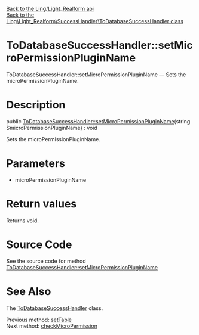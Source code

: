 [Back to the Ling/Light_Realform api](https://github.com/lingtalfi/Light_Realform/blob/master/doc/api/Ling/Light_Realform.md)<br>
[Back to the Ling\Light_Realform\SuccessHandler\ToDatabaseSuccessHandler class](https://github.com/lingtalfi/Light_Realform/blob/master/doc/api/Ling/Light_Realform/SuccessHandler/ToDatabaseSuccessHandler.md)


ToDatabaseSuccessHandler::setMicroPermissionPluginName
================



ToDatabaseSuccessHandler::setMicroPermissionPluginName — Sets the microPermissionPluginName.




Description
================


public [ToDatabaseSuccessHandler::setMicroPermissionPluginName](https://github.com/lingtalfi/Light_Realform/blob/master/doc/api/Ling/Light_Realform/SuccessHandler/ToDatabaseSuccessHandler/setMicroPermissionPluginName.md)(string $microPermissionPluginName) : void




Sets the microPermissionPluginName.




Parameters
================


- microPermissionPluginName

    


Return values
================

Returns void.








Source Code
===========
See the source code for method [ToDatabaseSuccessHandler::setMicroPermissionPluginName](https://github.com/lingtalfi/Light_Realform/blob/master/SuccessHandler/ToDatabaseSuccessHandler.php#L171-L174)


See Also
================

The [ToDatabaseSuccessHandler](https://github.com/lingtalfi/Light_Realform/blob/master/doc/api/Ling/Light_Realform/SuccessHandler/ToDatabaseSuccessHandler.md) class.

Previous method: [setTable](https://github.com/lingtalfi/Light_Realform/blob/master/doc/api/Ling/Light_Realform/SuccessHandler/ToDatabaseSuccessHandler/setTable.md)<br>Next method: [checkMicroPermission](https://github.com/lingtalfi/Light_Realform/blob/master/doc/api/Ling/Light_Realform/SuccessHandler/ToDatabaseSuccessHandler/checkMicroPermission.md)<br>

